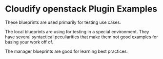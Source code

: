 # Cloudify openstack Plugin Examples

These blueprints are used primarily for testing use cases.

The local blueprints are using for testing in a special environment. They have several syntactical peculiarities that make them not good examples for basing your work off of.

The manager blueprints are good for learning best practices.

